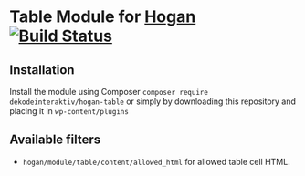 # Table Module for [Hogan](https://github.com/dekodeinteraktiv/hogan-table) [![Build Status](https://travis-ci.org/DekodeInteraktiv/hogan-table.svg?branch=master)](https://travis-ci.org/DekodeInteraktiv/hogan-table)

## Installation
Install the module using Composer `composer require dekodeinteraktiv/hogan-table` or simply by downloading this repository and placing it in `wp-content/plugins`

## Available filters
- `hogan/module/table/content/allowed_html` for allowed table cell HTML.
